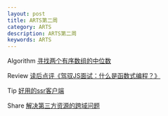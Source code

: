 ```yaml
---
layout: post
title: ARTS第二周
category: ARTS 
description: ARTS第二周
keywords: ARTS
---
```

Algorithm
[寻找两个有序数组的中位数](/algorithm/2019/03/26/algorithm-leetcode-4.html)

Review
[读后点评《驾驭JS面试：什么是函数式编程？》](/review/2019/03/31/review-ws-fp.html)

Tip
[好用的ssr客户端](/tip/2019/03/31/tip-ssr-client.html)

Share
[解决第三方资源的跨域问题](/share/2019/03/31/share-cross-domain-nginx.html)
